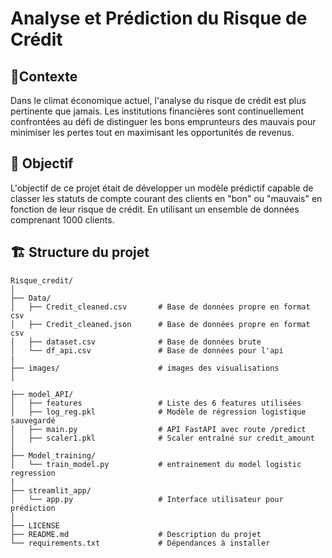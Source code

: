 # Analyse et Prédiction du Risque de Crédit

## 📖Contexte 
Dans le climat économique actuel, l'analyse du risque de crédit est plus pertinente que jamais. Les institutions financières sont continuellement confrontées au défi de distinguer les bons emprunteurs des mauvais pour minimiser les pertes tout en maximisant les opportunités de revenus.

## 🎯 Objectif 

L'objectif de ce projet était de développer un modèle prédictif capable de classer les statuts de compte courant des clients en "bon" ou "mauvais" en fonction de leur risque de crédit. En utilisant un ensemble de données comprenant 1000 clients. 

## 🏗️ Structure du projet 

```
Risque_credit/
│
├── Data/
│   ├── Credit_cleaned.csv       # Base de données propre en format csv 
│   ├── Credit_cleaned.json      # Base de données propre en format csv
│   ├── dataset.csv              # Base de données brute
│   └── df_api.csv               # Base de données pour l'api  
|
├── images/                      # images des visualisations
│   

├── model_API/
│   ├── features                 # Liste des 6 features utilisées
│   ├── log_reg.pkl              # Modèle de régression logistique sauvegardé
│   ├── main.py                  # API FastAPI avec route /predict 
│   ├── scaler1.pkl              # Scaler entraîné sur credit_amount 
│
├── Model_training/
│   └── train_model.py           # entrainement du model logistic regression
|
├── streamlit_app/
│   └── app.py                   # Interface utilisateur pour prédiction
│
├── LICENSE 
├── README.md                    # Description du projet
└── requirements.txt             # Dépendances à installer
``` 
